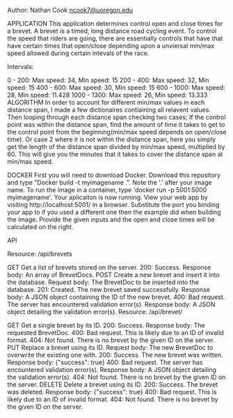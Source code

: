 Author: Nathan Cook ncook7@uoregon.edu

APPLICATION This application determines control open and close times for a brevet. A brevet is a timed, long distance road cycling event. To control the speed that riders are going, there are essentially controls that have that have certain times that open/close depending upon a unviersal min/max speed allowed during certain intevals of the race.

Intervals:

0 - 200: Max speed: 34, Min speed: 15 200 - 400: Max speed: 32, Min speed: 15 400 - 600: Max speed: 30, Min speed: 15 600 - 1000: Max speed: 28, Min speed: 11.428 1000 - 1300: Max speed: 26, Min speed: 13.333 ALGORITHM In order to account for different min/max values in each distance span, I made a few dictionaires contiaining all relavent values. Then looping through each distance span checking two cases; If the control point was within the distance span, find the amount of time it takes to get to the control point from the beginning(min/max speed depends on open/close time). Or case 2 where it is not within the distance span, here you simply get the length of the distance span divided by min/max speed, multiplied by 60. This will give you the minutes that it takes to cover the distance span at min/max speed.

DOCKER First you will need to download Docker. Download this repository and type "Docker build -t myimagename .". Note the '.' after your image name. To run the image in a container, type 'docker run -p 5001:5000 myimagename'. Your aplicaiton is now running. View your web app by visiting http://localhost:5001/ in a browser. Substitute the port you binding your app to if you used a different one then the example did when building the image. Provide the given inputs and the open and close times will be calculated on the right.

API 

Resource: /api/brevets

GET
Get a list of brevets stored on the server.
200: Success.
Response body: An array of BrevetDocs.
POST
Create a new brevet and insert it into the database.
Request body: The BrevetDoc to be inserted into the database.
201: Created. The new brevet saved successfully.
Response body: A JSON object containing the ID of the new brevet.
400: Bad request. The server has encountered validation error(s).
Response body: A JSON object detailing the validation error(s).
Resource: /api/brevet/<id>

GET
Get a single brevet by its ID.
200: Success.
Response body: The requested BrevetDoc.
400: Bad request. This is likely due to an ID of invalid format.
404: Not found. There is no brevet by the given ID on the server.
PUT
Replace a brevet using its ID.
Request body: The new BrevetDoc to overwrite the existing one with.
200: Success. The new brevet was written.
Response body: {"success": true}
400: Bad request. The server has encountered validation error(s).
Response body: A JSON object detailing the validation error(s).
404: Not found. There is no brevet by the given ID on the server.
DELETE
Delete a brevet using its ID.
200: Success. The brevet was deleted.
Response body: {"success": true}
400: Bad request. This is likely due to an ID of invalid format.
404: Not found. There is no brevet by the given ID on the server.
